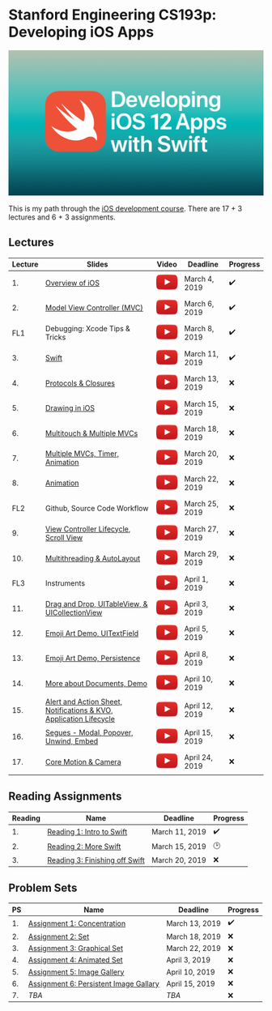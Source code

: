 # Stanford Engineering CS193p: Developing iOS Apps

![](media/CS193P.png)

This is my path through the [iOS development course](https://www.youtube.com/playlist?list=PLPA-ayBrweUzGFmkT_W65z64MoGnKRZMq). There are 17 + 3 lectures and 6 + 3 assignments.

## Lectures
| Lecture | Slides | Video | Deadline | Progress
| ------------- | ------------- | ------------- | ------------- | -------------
| 1. | [Overview of iOS](slides/Lecture-1-Slides.pdf) | [![](media/play.png)](https://www.youtube.com/watch?v=z9IXfYHhKYI&index=1&list=PL_l7vS8VbNDFBiKIL3fEQhkKXTYsncsvN) | March 4, 2019 | :heavy_check_mark:
| 2. | [Model View Controller (MVC)](slides/Lecture-2-Slides.pdf) | [![](media/play.png)](https://www.youtube.com/watch?v=4iGdu4IWMFc&index=2&list=PL_l7vS8VbNDFBiKIL3fEQhkKXTYsncsvN) | March 6, 2019 | :heavy_check_mark:
| FL1 | Debugging: Xcode Tips & Tricks | [![](media/play.png)](https://www.youtube.com/watch?v=7CeXdDGjsVU&index=19&list=PL_l7vS8VbNDFBiKIL3fEQhkKXTYsncsvN) | March 8, 2019 | :heavy_check_mark: |
| 3. | [Swift](slides/Lecture-3-Slides.pdf) | [![](media/play.png)](https://www.youtube.com/watch?v=88husjydCWY&index=3&list=PL_l7vS8VbNDFBiKIL3fEQhkKXTYsncsvN) | March 11, 2019 | :heavy_check_mark: |
| 4. | [Protocols & Closures](slides/Lecture-4-Slides.pdf) | [![](media/play.png)](https://www.youtube.com/watch?v=RGMKmhy-eWE&list=PL_l7vS8VbNDFBiKIL3fEQhkKXTYsncsvN&index=4) | March 13, 2019 | :x: |
| 5. | [Drawing in iOS](slides/Lecture-5-Slides.pdf) | [![](media/play.png)](https://www.youtube.com/watch?v=pOO0pz0gPLk&list=PL_l7vS8VbNDFBiKIL3fEQhkKXTYsncsvN&index=5) | March 15, 2019 | :x: |
| 6. | [Multitouch & Multiple MVCs](slides/Lecture-6-Slides.pdf) | [![](media/play.png)](https://www.youtube.com/watch?v=N_PyNplrhys&index=6&list=PL_l7vS8VbNDFBiKIL3fEQhkKXTYsncsvN) | March 18, 2019 | :x: |
| 7. | [Multiple MVCs, Timer, Animation](slides/Lecture-7-Slides.pdf) | [![](media/play.png)](https://www.youtube.com/watch?v=diihWsxOsDk&index=7&list=PL_l7vS8VbNDFBiKIL3fEQhkKXTYsncsvN) | March 20, 2019 | :x: |
| 8. | [Animation](slides/Lecture-8-Slides.pdf) | [![](media/play.png)](https://www.youtube.com/watch?v=5w9lu9ABJzE&index=8&list=PL_l7vS8VbNDFBiKIL3fEQhkKXTYsncsvN) | March 22, 2019 | :x: |
| FL2 | Github, Source Code Workflow | [![](media/play.png)](https://www.youtube.com/watch?v=P8gyK-_auNk&list=PL_l7vS8VbNDFBiKIL3fEQhkKXTYsncsvN&index=18) | March 25, 2019 | :x: |
| 9. | [View Controller Lifecycle, Scroll View](slides/Lecture-9-Slides.pdf) | [![](media/play.png)](https://www.youtube.com/watch?v=QjrMau1WmmU&index=9&list=PL_l7vS8VbNDFBiKIL3fEQhkKXTYsncsvN) | March 27, 2019 | :x: |
| 10. | [Multithreading & AutoLayout](slides/Lecture-10-Slides.pdf) | [![](media/play.png)](https://www.youtube.com/watch?v=U1G8f6F3PyQ&list=PL_l7vS8VbNDFBiKIL3fEQhkKXTYsncsvN&index=10) | March 29, 2019 |:x: |
| FL3 | Instruments | [![](media/play.png)](https://www.youtube.com/watch?v=BCNlw9rhEe0&list=PL_l7vS8VbNDFBiKIL3fEQhkKXTYsncsvN&index=20) | April 1, 2019 | :x: |
| 11. | [Drag and Drop, UITableView, & UICollectionView](slides/Lecture-11-Slides.pdf) | [![](media/play.png)](https://www.youtube.com/watch?v=hore835-Mj4&list=PL_l7vS8VbNDFBiKIL3fEQhkKXTYsncsvN&index=11) | April 3, 2019 | :x: |
| 12. | [Emoji Art Demo, UITextField](slides/Lecture-12-Slides.pdf) | [![](media/play.png)](https://www.youtube.com/watch?v=qCJ79tknk1I&index=12&list=PL_l7vS8VbNDFBiKIL3fEQhkKXTYsncsvN) | April 5, 2019 | :x: |
| 13. | [Emoji Art Demo, Persistence](slides/Lecture-13-Slides.pdf) | [![](media/play.png)](https://www.youtube.com/watch?v=9o-NSIiCHpg&list=PL_l7vS8VbNDFBiKIL3fEQhkKXTYsncsvN&index=13) | April 8, 2019 | :x: |
| 14. | [More about Documents, Demo](slides/Lecture-14-Slides.pdf) | [![](media/play.png)](https://www.youtube.com/watch?v=zKHcLLza_Es&index=14&list=PL_l7vS8VbNDFBiKIL3fEQhkKXTYsncsvN) | April 10, 2019 | :x: |
| 15. | [Alert and Action Sheet, Notifications & KVO, Application Lifecycle](slides/Lecture-15-Slides.pdf) | [![](media/play.png)](https://www.youtube.com/watch?v=bJLrcNEv88k&list=PL_l7vS8VbNDFBiKIL3fEQhkKXTYsncsvN&index=15) | April 12, 2019 | :x: |
| 16. | [Segues - Modal, Popover, Unwind, Embed](slides/Lecture-16-Slides.pdf) | [![](media/play.png)](https://www.youtube.com/watch?v=NK-KG294hrc&list=PL_l7vS8VbNDFBiKIL3fEQhkKXTYsncsvN&index=16) | April 15, 2019 | :x: |
| 17. | [Core Motion & Camera](slides/Lecture-17-Slides.pdf) | [![](media/play.png)](https://www.youtube.com/watch?v=ccG0QoSZIXA&index=17&list=PL_l7vS8VbNDFBiKIL3fEQhkKXTYsncsvN) | April 24, 2019 | :x: |

## Reading Assignments 

| Reading  | Name | Deadline | Progress
| ------------- | ------------- | ------------- | ------------- |
| 1. | [Reading 1: Intro to Swift](reading/Reading_1_Intro_to_Swift.pdf) | March 11, 2019 | :heavy_check_mark: |
| 2. | [Reading 2: More Swift](reading/Reading_2_More_Swift.pdf)  | March 15, 2019 | :clock2: |
| 3. | [Reading 3: Finishing off Swift](reading/Reading_3_Finishing_Off_Swift.pdf)  | March 20, 2019 | :x: |	

## Problem Sets

| PS  | Name | Deadline | Progress
| ------------- | ------------- | ------------- | ------------- |
| 1. | [Assignment 1: Concentration](problemsets/Programming_Project_1_Concentration.pdf) | March 13, 2019 | :heavy_check_mark: |
| 2. | [Assignment 2: Set](problemsets/Programming_Project_2_Set.pdf) | March 18, 2019 | :x: |
| 3. | [Assignment 3: Graphical Set](problemsets/Programming_Project_3_Graphical_Set.pdf) | March 22, 2019 | :x: |
| 4. | [Assignment 4: Animated Set](problemsets/Programming_Project_4_Animated_Set.pdf) | April 3, 2019 | :x: |
| 5. | [Assignment 5: Image Gallery](problemsets/Programming_Project_5_Image_Gallery.pdf) | April 10, 2019 | :x: |
| 6. | [Assignment 6: Persistent Image Gallary](problemsets/Programming_Project_6_Persistent_Image_Gallery.pdf) | April 15, 2019 | :x: |
| 7. | *TBA* | *TBA* | :x:
